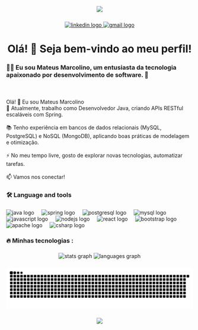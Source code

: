 <div align="center">
  <img height="150" src="https://media.giphy.com/media/M9gbBd9nbDrOTu1Mqx/giphy.gif"  />
</div>

###

<div align="center">
  <a href="linkedin.com/in/mateus-marcolino-da-silva-0a4636221" target="_blank">
    <img src="https://img.shields.io/static/v1?message=LinkedIn&logo=linkedin&label=&color=0077B5&logoColor=white&labelColor=&style=for-the-badge" height="25" alt="linkedin logo"  />
  </a>
  <a href="marcolinosbs7@gmail.com" target="_blank">
    <img src="https://img.shields.io/static/v1?message=Gmail&logo=gmail&label=&color=D14836&logoColor=white&labelColor=&style=for-the-badge" height="25" alt="gmail logo"  />
  </a>
</div>

###

<h1 align="center">Olá! 👋 Seja bem-vindo ao meu perfil!</h1>

###

<h3 align="left">👩‍💻  Eu sou Mateus Marcolino, um entusiasta da tecnologia apaixonado por desenvolvimento de software. 🚀</h3>

###

<br clear="both">

<p align="left">Olá! 👋 Eu sou Mateus Marcolino<br>🔭 Atualmente, trabalho como Desenvolvedor Java, criando APIs RESTful escaláveis com Spring.<br><br>📚 Tenho experiência em bancos de dados relacionais (MySQL, PostgreSQL) e NoSQL (MongoDB), aplicando boas práticas de modelagem e otimização.<br><br>⚡ No meu tempo livre, gosto de explorar novas tecnologias, automatizar tarefas.<br><br>📫 Vamos nos conectar!</p>

###

<h3 align="left">🛠 Language and tools</h3>

###

<div align="left">
  <img src="https://cdn.jsdelivr.net/gh/devicons/devicon/icons/java/java-original.svg" height="40" alt="java logo"  />
  <img width="12" />
  <img src="https://cdn.jsdelivr.net/gh/devicons/devicon/icons/spring/spring-original.svg" height="40" alt="spring logo"  />
  <img width="12" />
  <img src="https://cdn.jsdelivr.net/gh/devicons/devicon/icons/postgresql/postgresql-original.svg" height="40" alt="postgresql logo"  />
  <img width="12" />
  <img src="https://cdn.jsdelivr.net/gh/devicons/devicon/icons/mysql/mysql-original.svg" height="40" alt="mysql logo"  />
  <img width="12" />
  <img src="https://cdn.jsdelivr.net/gh/devicons/devicon/icons/javascript/javascript-original.svg" height="40" alt="javascript logo"  />
  <img width="12" />
  <img src="https://cdn.jsdelivr.net/gh/devicons/devicon/icons/nodejs/nodejs-original.svg" height="40" alt="nodejs logo"  />
  <img width="12" />
  <img src="https://cdn.jsdelivr.net/gh/devicons/devicon/icons/react/react-original.svg" height="40" alt="react logo"  />
  <img width="12" />
  <img src="https://cdn.jsdelivr.net/gh/devicons/devicon/icons/bootstrap/bootstrap-original.svg" height="40" alt="bootstrap logo"  />
  <img width="12" />
  <img src="https://cdn.jsdelivr.net/gh/devicons/devicon/icons/apache/apache-original.svg" height="40" alt="apache logo"  />
  <img width="12" />
  <img src="https://cdn.jsdelivr.net/gh/devicons/devicon/icons/csharp/csharp-original.svg" height="40" alt="csharp logo"  />
</div>

###

<h3 align="left">🔥   Minhas tecnologias :</h3>

###

<div align="center">
  <img src="https://github-readme-stats.vercel.app/api?username=MATEUSMSILV4&hide_title=false&hide_rank=false&show_icons=true&include_all_commits=true&count_private=true&disable_animations=false&theme=dracula&locale=pt-br&hide_border=false&order=1" height="195" alt="stats graph"  />
  <img src="https://github-readme-stats.vercel.app/api/top-langs?username=MATEUSMSILV4&locale=pt-br&hide_title=false&layout=compact&card_width=320&langs_count=5&theme=dracula&hide_border=false&order=2" height="191" alt="languages graph"  />
</div>

###

<img src="https://raw.githubusercontent.com/MATEUSMSILV4/MATEUSMSILV4/output/snake.svg" alt="Snake animation" />

###

<div align="center">
  <img src="https://profile-counter.glitch.me/MATEUSMSILV4/count.svg?"  />
</div>

###
